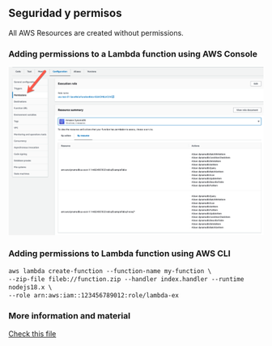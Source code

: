 ## Seguridad y permisos

All AWS Resources are created without permissions.

### Adding permissions to a Lambda function using AWS Console

![images](./images/01.png)

### Adding permissions to Lambda function using AWS CLI

```
aws lambda create-function --function-name my-function \
--zip-file fileb://function.zip --handler index.handler --runtime nodejs18.x \
--role arn:aws:iam::123456789012:role/lambda-ex
```

### More information and material

[Check this file](materiales.md)

